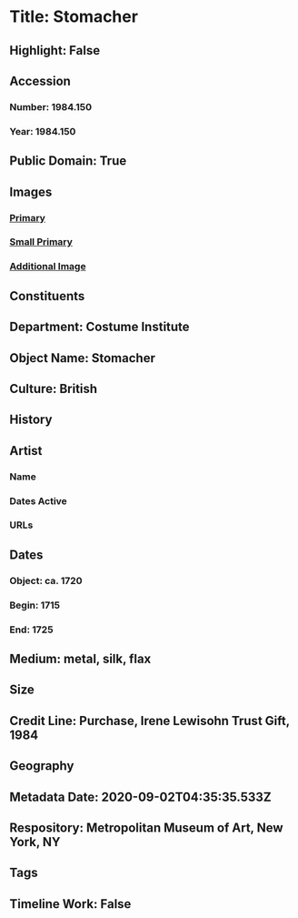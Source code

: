 # Title: Stomacher
## Highlight: False
## Accession
### Number: 1984.150
### Year: 1984.150
## Public Domain: True
## Images
### [Primary](https://images.metmuseum.org/CRDImages/ci/original/1984.150_F.jpg)
### [Small Primary](https://images.metmuseum.org/CRDImages/ci/web-large/1984.150_F.jpg)
### [Additional Image](https://images.metmuseum.org/CRDImages/ci/original/1984.150_d.jpg)
## Constituents
## Department: Costume Institute
## Object Name: Stomacher
## Culture: British
## History
## Artist
### Name
### Dates Active
### URLs
## Dates
### Object: ca. 1720
### Begin: 1715
### End: 1725
## Medium: metal, silk, flax
## Size
## Credit Line: Purchase, Irene Lewisohn Trust Gift, 1984
## Geography
## Metadata Date: 2020-09-02T04:35:35.533Z
## Respository: Metropolitan Museum of Art, New York, NY
## Tags
## Timeline Work: False